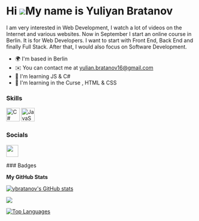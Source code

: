 Hi ![](https://user-images.githubusercontent.com/18350557/176309783-0785949b-9127-417c-8b55-ab5a4333674e.gif)My name is Yuliyan Bratanov
========================================================================================================================================

I am very interested in Web Development, I watch a lot of videos on the Internet and various websites. Now in September I start an online course in Berlin. It is for Web Developers.
I want to start with Front End, Back End and finally Full Stack. After that, I would also focus on Software Development.

* 🌍  I'm based in Berlin
* ✉️  You can contact me at [yulian.bratanov16@gmail.com](mailto:yulian.bratanov16@gmail.com)
* 🧠  I'm learning JS & C#
* 🧠  I'm learning in the Curse , HTML & CSS
### Skills

<p align="left">
<a href="https://docs.microsoft.com/en-us/dotnet/csharp/" target="_blank" rel="noreferrer"><img src="https://raw.githubusercontent.com/danielcranney/readme-generator/main/public/icons/skills/csharp-colored.svg" width="36" height="36" alt="C#" /></a>
<a href="https://developer.mozilla.org/en-US/docs/Web/JavaScript" target="_blank" rel="noreferrer"><img src="https://raw.githubusercontent.com/danielcranney/readme-generator/main/public/icons/skills/javascript-colored.svg" width="36" height="36" alt="JavaScript" /></a>

</p>

### Socials

<p align="left"> <a href="https://www.github.com/ybratanov" target="_blank" rel="noreferrer"><img src="https://raw.githubusercontent.com/danielcranney/readme-generator/main/public/icons/socials/github.svg" width="32" height="32" /></a></p>
### Badges

<b>My GitHub Stats</b>

<a href="http://www.github.com/ybratanov"><img src="https://github-readme-stats.vercel.app/api?username=ybratanov&show_icons=true&hide=&count_private=true&title_color=0891b2&text_color=ffffff&icon_color=0891b2&bg_color=1c1917&hide_border=true&show_icons=true" alt="ybratanov's GitHub stats" /></a>

<a href="http://www.github.com/ybratanov"><img src="https://github-readme-streak-stats.herokuapp.com/?user=ybratanov&stroke=ffffff&background=1c1917&ring=0891b2&fire=0891b2&currStreakNum=ffffff&currStreakLabel=0891b2&sideNums=ffffff&sideLabels=ffffff&dates=ffffff&hide_border=true" /></a>

<a href="https://github.com/ybratanov" align="left"><img src="https://github-readme-stats.vercel.app/api/top-langs/?username=ybratanov&langs_count=10&title_color=0891b2&text_color=ffffff&icon_color=0891b2&bg_color=1c1917&hide_border=true&locale=en&custom_title=Top%20%Languages" alt="Top Languages" /></a>
